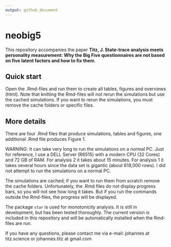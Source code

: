 ```yaml
---
output: github_document
---
```


<!-- README.md is generated from README.Rmd. Please edit that file -->



# neobig5

<!-- badges: start -->
<!-- badges: end -->

This repository accompanies the paper **Titz, J. State-trace analysis meets personality measurement: Why the Big Five questionnaires are not based on five latent factors and how to fix them**.

## Quick start

Open the .Rmd-files and run them to create all tables, figures and overviews (html). Note that knitting the Rmd-files will not rerun the simulations but use the cached simulations. If you want to rerun the simulations, you must remove the cache folders or specific files.

## More details

There are four .Rmd files that produce simulations, tables and figures, one additional .Rmd file produces Figure 1.

WARNING: It can take very long to run the simulations on a normal PC. Just for reference, I use a DELL Server (R6515) with a modern CPU (32 Cores) and 72 GB of RAM. For analysis 2 it takes about 15 minutes. For analysis 1 it takes several hours since the data set is gigantic (about 618,000 rows). I did not attempt to run the simulations on a normal PC. 

The simulations are cached; if you want to run them from scratch remove the cache folders. Unfortunately, the .Rmd files do not display progress bars, so you will not see how long it takes. But if you run the commands outside the Rmd-files, the progress will be displayed.

The package `star` is used for monotonicity analysis. It is still in development, but has been tested thoroughly. The current version is included in this repository and will be automatically installed when the Rmd-files are run.

If you have any questions, please contact me via e-mail: johannes at titz.science or johannes.titz at gmail.com
